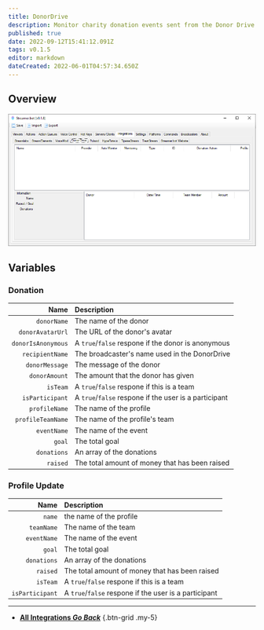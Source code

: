 ```yaml
---
title: DonorDrive
description: Monitor charity donation events sent from the Donor Drive platform
published: true
date: 2022-09-12T15:41:12.091Z
tags: v0.1.5
editor: markdown
dateCreated: 2022-06-01T04:57:34.650Z
---
```


## Overview

![donordrive-integration.png](/donordrive-integration.png)

## Variables
### Donation
Name | Description
----:|:------------
`donorName` | The name of the donor
`donorAvatarUrl` | The URL of the donor's avatar
`donorIsAnonymous` | A `true`/`false` respone if the donor is anonymous
`recipientName` | The broadcaster's name used in the DonorDrive
`donorMessage` | The message of the donor
`donorAmount` | The amount that the donor has given
`isTeam` | A `true`/`false` respone if this is a team
`isParticipant` | A `true`/`false` respone if the user is a participant
`profileName` | The name of the profile
`profileTeamName` | The name of the profile's team
`eventName` | The name of the event
`goal` | The total goal
`donations` | An array of the donations
`raised` | The total amount of money that has been raised

### Profile Update
Name | Description
----:|:------------
`name` | the name of the profile
`teamName` | The name of the team
`eventName` | The name of the event
`goal` | The total goal
`donations` | An array of the donations
`raised` | The total amount of money that has been raised
`isTeam` | A `true`/`false` respone if this is a team
`isParticipant` | A `true`/`false` respone if the user is a participant

---

- [<i class="mdi mdi-chevron-left"></i> **All Integrations *Go Back***](/en/Integrations)
{.btn-grid .my-5}